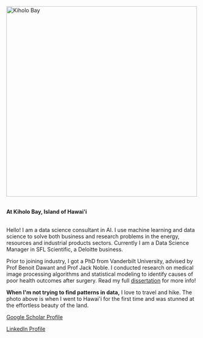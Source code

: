 <!--<img src="https://user-images.githubusercontent.com/54953444/114804579-2271ae80-9d67-11eb-9f3b-fcfc04664aee.png" width=200 align=left> -->
<!--![Kiholo Bay]("/docs/assets/img/IMG_0480.png" width=200)-->
<img src="/docs/assets/img/IMG_0480.png" alt="Kiholo Bay" width=500 align=center>


<br><b> At Kiholo Bay, Island of Hawai'i</b>

<br> Hello! I am a data science consultant in AI. I use machine learning and data science to solve both business and research problems in the energy, resources and industrial products sectors. Currently I am a Data Science Manager in SFL Scientific, a Deloitte business.

Prior to joining industry, I got a PhD from Vanderbilt University, advised by Prof Benoit Dawant and Prof Jack Noble. I conducted research on medical image processing algorithms and statistical modeling to identify causes of poor health outcomes after surgery. Read my full <a href="https://ir.vanderbilt.edu/bitstream/handle/1803/16636/CHAKRAVORTI-DISSERTATION-2021.pdf"  target="_blank" rel="noopener noreferrer">dissertation</a> for more info!

<b> When I'm not trying to find patterns in data,</b> I love to travel and hike. The photo above is when I went to Hawai'i for the first time and was stunned at the effortless beauty of the land.

<a href="https://scholar.google.com/citations?view_op=list_works&hl=en&hl=en&user=q14Bb68AAAAJ" target="_blank" rel="noopener noreferrer">Google Scholar Profile</a>

<a href="https://www.linkedin.com/in/srijatachakravorti/" target="_blank" rel="noopener noreferrer">LinkedIn Profile</a>
